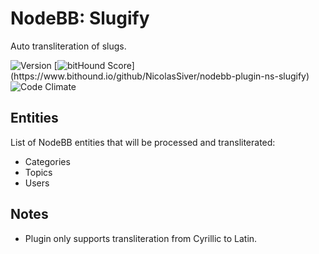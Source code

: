 # NodeBB: Slugify
Auto transliteration of slugs.

![Version](https://img.shields.io/npm/v/nodebb-plugin-ns-slugify.svg)
[![bitHound Score](https://www.bithound.io/github/NicolasSiver/nodebb-plugin-ns-slugify/badges/score.svg?)](https://www.bithound.io/github/NicolasSiver/nodebb-plugin-ns-slugify)
![Code Climate](https://img.shields.io/codeclimate/github/NicolasSiver/nodebb-plugin-ns-slugify.svg)

## Entities

List of NodeBB entities that will be processed and transliterated:

- Categories
- Topics
- Users

## Notes

- Plugin only supports transliteration from Cyrillic to Latin.
